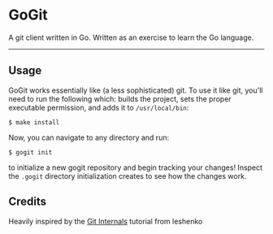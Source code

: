 # GoGit

A git client written in Go. Written as an exercise to learn the Go language.

<hr>

## Usage

GoGit works essentially like (a less sophisticated) git. To use it like git, you'll need to run the following which: builds the project, sets the proper executable permission, and adds it to `/usr/local/bin`:

```
$ make install
```

Now, you can navigate to any directory and run:

```
$ gogit init
```

to initialize a new gogit repository and begin tracking your changes! Inspect the `.gogit` directory initialization creates to see how the changes work.

## Credits

Heavily inspired by the [Git Internals](https://www.leshenko.net/p/ugit/) tutorial from leshenko
